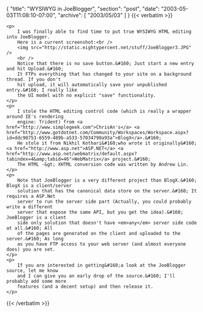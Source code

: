 {
  "title": "WYSIWYG in JoeBlogger",
  "section": "post",
  "date": "2003-05-03T11:08:10-07:00",
  "archive": [
    "2003/05/03"
  ]
}
{{< verbatim >}}

    <p>
        I was finally able to find time to put true WYSIWYG HTML editing into JoeBlogger.
        Here is a current screenshot:<br />
        <img src="http://static.eightypercent.net/stuff/JoeBlogger3.JPG" /> 
        <br />
        Notice that there is no save button.&#160; Just start a new entry and hit Upload.&#160;
        It FTPs everything that has changed to your site on a background thread. If you don't
        hit upload, it will automatically save your unpublished entry.&#160; I really like
        the UI model with no explicit "save" functionality.
    </p>
    <p>
        I stole the HTML editing control code (which is really a wrapper around IE's rendering
        engine: Trident) from <a href="http://www.simplegeek.com">ChrisAn's</a> <a href="http://www.gotdotnet.com/Community/Workspaces/Workspace.aspx?id=ddc98753-6559-489b-a533-57034790a93a">BlogX</a>.&#160;
        He stole it from Nikhil Kothari&#160;who wrote it originally&#160;<a href="http://www.asp.net">ASP.NET</a> <a href="http://www.asp.net/webmatrix/default.aspx?tabindex=4&amp;tabid=46">WebMatrix</a> project.&#160;
        The HTML -&gt; XHTML conversion code was written by Andrew Lin. 
    </p>
    <p>
        Note that JoeBlogger is a very different project than BlogX.&#160; BlogX is a client/server
        solution that has the canonical data store on the server.&#160; It requires a ASP.Net
        server to run the server side part (Actually, you could probably write a different
        server that expose the same API, but you get the idea).&#160; JoeBlogger is a client
        side only solution that doesn't have <em>any</em> server side code at all.&#160; All
        of the pages are generated on the client and uploaded to the server.&#160; As long
        as you have FTP access to your web server (and almost everyone does) you are set. 
    </p>
    <p>
        If you are interested in getting&#160;a look at the JoeBlogger source, let me know
        and I can give you an early drop of the source.&#160; I'll probably add some more
        features (and a decent setup) and then release it. 
    </p>

{{< /verbatim >}}
